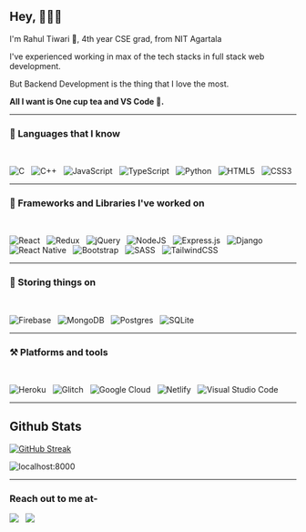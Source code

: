 <h2>Hey, 🙋🏼‍♂️</h2>
<p>I'm Rahul Tiwari 🤠, 4th year CSE grad, from NIT Agartala</p>
<p>I've experienced working in max of the tech stacks in full stack web development.</p>
<p>But Backend Development is the thing that I love the most.</p>
<p><b>All I want is One cup tea and VS Code 🙂.</b></p>

<hr />

### 💪 Languages that I know

<br />

![C](https://img.shields.io/badge/c-%2300599C.svg?style=for-the-badge&logo=c&logoColor=white) &nbsp;
![C++](https://img.shields.io/badge/c++-%2300599C.svg?style=for-the-badge&logo=c%2B%2B&logoColor=white) &nbsp;
![JavaScript](https://img.shields.io/badge/javascript-%23323330.svg?style=for-the-badge&logo=javascript&logoColor=%23F7DF1E) &nbsp;
![TypeScript](https://img.shields.io/badge/typescript-%23007ACC.svg?style=for-the-badge&logo=typescript&logoColor=white) &nbsp;
![Python](https://img.shields.io/badge/python-3670A0?style=for-the-badge&logo=python&logoColor=ffdd54) &nbsp;
![HTML5](https://img.shields.io/badge/html5-%23E34F26.svg?style=for-the-badge&logo=html5&logoColor=white) &nbsp;
![CSS3](https://img.shields.io/badge/css3-%231572B6.svg?style=for-the-badge&logo=css3&logoColor=white)

<hr />

### 🚀 Frameworks and Libraries I've worked on

<br/>

![React](https://img.shields.io/badge/react-%2320232a.svg?style=for-the-badge&logo=react&logoColor=%2361DAFB) &nbsp;
![Redux](https://img.shields.io/badge/redux-%23593d88.svg?style=for-the-badge&logo=redux&logoColor=white) &nbsp;
![jQuery](https://img.shields.io/badge/jquery-%230769AD.svg?style=for-the-badge&logo=jquery&logoColor=white) &nbsp;
![NodeJS](https://img.shields.io/badge/node.js-6DA55F?style=for-the-badge&logo=node.js&logoColor=white) &nbsp;
![Express.js](https://img.shields.io/badge/express.js-%23404d59.svg?style=for-the-badge&logo=express&logoColor=%2361DAFB) &nbsp;
![Django](https://img.shields.io/badge/django-%23092E20.svg?style=for-the-badge&logo=django&logoColor=white) &nbsp;
![React Native](https://img.shields.io/badge/react_native-%2320232a.svg?style=for-the-badge&logo=react&logoColor=%2361DAFB) &nbsp;
![Bootstrap](https://img.shields.io/badge/bootstrap-%23563D7C.svg?style=for-the-badge&logo=bootstrap&logoColor=white) &nbsp;
![SASS](https://img.shields.io/badge/SASS-hotpink.svg?style=for-the-badge&logo=SASS&logoColor=white) &nbsp;
![TailwindCSS](https://img.shields.io/badge/tailwindcss-%2338B2AC.svg?style=for-the-badge&logo=tailwind-css&logoColor=white)

<hr />

### 🏪 Storing things on

<br />

![Firebase](https://img.shields.io/badge/Firebase-039BE5?style=for-the-badge&logo=Firebase&logoColor=white) &nbsp;
![MongoDB](https://img.shields.io/badge/MongoDB-%234ea94b.svg?style=for-the-badge&logo=mongodb&logoColor=white) &nbsp;
![Postgres](https://img.shields.io/badge/postgres-%23316192.svg?style=for-the-badge&logo=postgresql&logoColor=white) &nbsp;
![SQLite](https://img.shields.io/badge/sqlite-%2307405e.svg?style=for-the-badge&logo=sqlite&logoColor=white)

<hr />

### ⚒️ Platforms and tools

<br />

![Heroku](https://img.shields.io/badge/heroku-%23430098.svg?style=for-the-badge&logo=heroku&logoColor=white) &nbsp;
![Glitch](https://img.shields.io/badge/glitch-%233333FF.svg?style=for-the-badge&logo=glitch&logoColor=white) &nbsp;
![Google Cloud](https://img.shields.io/badge/GoogleCloud-%234285F4.svg?style=for-the-badge&logo=google-cloud&logoColor=white) &nbsp;
![Netlify](https://img.shields.io/badge/netlify-%23000000.svg?style=for-the-badge&logo=netlify&logoColor=#00C7B7) &nbsp;
![Visual Studio Code](https://img.shields.io/badge/Visual%20Studio%20Code-0078d7.svg?style=for-the-badge&logo=visual-studio-code&logoColor=white)

<hr />

<h2>Github Stats</h2>
<p align="center" style="width:100% display:flex flex-direction:column align-items:center justify-content:center"> 
  
  [![GitHub Streak](https://github-readme-streak-stats.herokuapp.com/?user=localhost-8000&theme=dark)](https://git.io/streak-stats)
 
  <img align="center" src="https://github-readme-stats.vercel.app/api?username=localhost-8000&show_icons=true&locale=en&theme=tokyonight" alt="localhost:8000" />
</p>

<hr />

### Reach out to me at-
[<img src="https://img.shields.io/badge/linkedin-%230077B5.svg?&style=for-the-badge&logo=linkedin&logoColor=white" />](https://www.linkedin.com/in/rahul-localhost/) &nbsp;
[<img src ="https://img.shields.io/badge/Email-Here-%23E4405F.svg?&style=for-the-badge&logo=&logoColor=white%22">](mailto:rahultwr0005@gmail.com)
